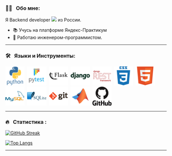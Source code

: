 
### :woman_technologist: &nbsp; Обо мне:

Я Backend developer <img src="https://media.giphy.com/media/WUlplcMpOCEmTGBtBW/giphy.gif" width="30"> из России.

- 📚 Учусь на платформе Яндекс-Практикум
- 🔭 Работаю инженером-программистом.

---

### 🛠 &nbsp; Языки и Инструменты:

<p>
<img src="https://github.com/devicons/devicon/blob/master/icons/python/python-original-wordmark.svg"  title="Python" alt="python" width="60" height="60"/>&nbsp;
<img src="https://github.com/devicons/devicon/blob/master/icons/pytest/pytest-original-wordmark.svg"  title="PyTest" alt="pytest" width="60" height="60"/>&nbsp;
<img src="https://github.com/devicons/devicon/blob/master/icons/flask/flask-original-wordmark.svg"  title="Flask" alt="flask" width="60" height="60"/>&nbsp;
<img src="https://github.com/devicons/devicon/blob/master/icons/django/django-plain-wordmark.svg"  title="Django" alt="django" width="60" height="60"/>&nbsp;
<img src="https://github.com/devicons/devicon/blob/master/icons/djangorest/djangorest-line-wordmark.svg"  title="Django-Rest" alt="django_rest" width="60" height="60"/>&nbsp;
<img src="https://github.com/devicons/devicon/blob/master/icons/css3/css3-plain-wordmark.svg"  title="CSS3" alt="CSS" width="60" height="60"/>&nbsp;
<img src="https://github.com/devicons/devicon/blob/master/icons/html5/html5-original.svg" title="HTML5" alt="HTML" width="60" height="60"/>&nbsp;
<img src="https://github.com/devicons/devicon/blob/master/icons/mysql/mysql-original-wordmark.svg" title="MySQL"  alt="MySQL" width="60" height="60"/>&nbsp;
<img src="https://github.com/devicons/devicon/blob/master/icons/sqlite/sqlite-original-wordmark.svg"  title="SQLite" alt="sqlite" width="60" height="60"/>&nbsp;
<img src="https://github.com/devicons/devicon/blob/master/icons/git/git-original-wordmark.svg" title="Git" **alt="Git" width="60" height="60"/>&nbsp;
<img src="https://github.com/devicons/devicon/blob/master/icons/matlab/matlab-original.svg"  title="MatLab" alt="matlab" width="60" height="60"/>&nbsp;
<img src="https://github.com/devicons/devicon/blob/master/icons/github/github-original-wordmark.svg"  title="Git hub" alt="git_hub" width="60" height="60"/>&nbsp;
</p>

---

### 🔥 &nbsp; Статистика :
[![GitHub Streak](http://github-readme-streak-stats.herokuapp.com?user=KhobotovAD&theme=dark&background=000000)](https://git.io/streak-stats)

[![Top Langs](https://github-readme-stats.vercel.app/api/top-langs/?username=KhobotovAD&layout=compact&theme=vision-friendly-dark)](https://github.com/anuraghazra/github-readme-stats)

---
